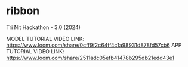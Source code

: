 # ribbon
Tri Nit Hackathon - 3.0 (2024)

MODEL TUTORIAL VIDEO LINK: https://www.loom.com/share/0cff9f2c64ff4c1a98931d878fd57cb6
APP TUTORIAL VIDEO LINK: https://www.loom.com/share/2511adc05efb41478b295db21edd43e1